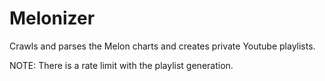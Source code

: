 # Melonizer
Crawls and parses the Melon charts and creates private Youtube playlists.

NOTE: There is a rate limit with the playlist generation.

